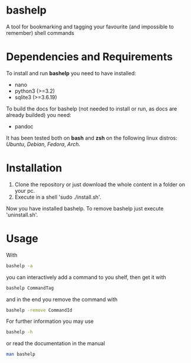 bashelp
=======

A tool for bookmarking and tagging your favourite (and impossible to remember) shell commands

Dependencies and Requirements
==============================
To install and run **bashelp** you need to have installed:
* nano 
* python3 (>=3.2)
* sqlite3 (>=3.6.19)

To build the docs for bashelp (not needed to install or run, as docs are 
already builded) you need:
* pandoc

It has been tested both on **bash** and **zsh** on the following linux distros: *Ubuntu*, *Debian*, *Fedora*, *Arch*.

Installation
============
1. Clone the repository or just download the whole content in a folder on your pc.
2. Execute in a shell 'sudo ./install.sh'.

Now you have installed bashelp.
To remove bashelp just execute 'uninstall.sh'.

Usage
=====
With
```bash
bashelp -a
```
you can interactively add a command to you shelf,
then get it with
```bash
bashelp CommandTag
```
and in the end you remove the command with
```bash
bashelp -remove CommandId
```

For further information you may use 
```bash
bashelp -h
```
or read the documentation in the manual
```bash
man bashelp
```
